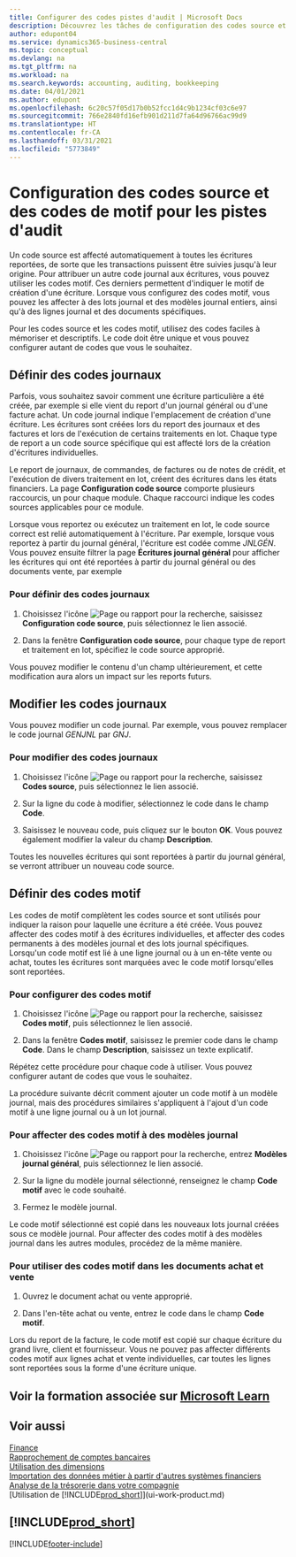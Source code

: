 ```yaml
---
title: Configurer des codes pistes d'audit | Microsoft Docs
description: Découvrez les tâches de configuration des codes source et des codes motif que vous pouvez utiliser pour suivre les pistes d'audit.
author: edupont04
ms.service: dynamics365-business-central
ms.topic: conceptual
ms.devlang: na
ms.tgt_pltfrm: na
ms.workload: na
ms.search.keywords: accounting, auditing, bookkeeping
ms.date: 04/01/2021
ms.author: edupont
ms.openlocfilehash: 6c20c57f05d17b0b52fcc1d4c9b1234cf03c6e97
ms.sourcegitcommit: 766e2840fd16efb901d211d7fa64d96766ac99d9
ms.translationtype: HT
ms.contentlocale: fr-CA
ms.lasthandoff: 03/31/2021
ms.locfileid: "5773849"
---
```

# <a name="setting-up-source-codes-and-reason-codes-for-audit-trails"></a>Configuration des codes source et des codes de motif pour les pistes d'audit

Un code source est affecté automatiquement à toutes les écritures reportées, de sorte que les transactions puissent être suivies jusqu'à leur origine. Pour attribuer un autre code journal aux écritures, vous pouvez utiliser les codes motif. Ces derniers permettent d'indiquer le motif de création d'une écriture. Lorsque vous configurez des codes motif, vous pouvez les affecter à des lots journal et des modèles journal entiers, ainsi qu'à des lignes journal et des documents spécifiques.  

Pour les codes source et les codes motif, utilisez des codes faciles à mémoriser et descriptifs. Le code doit être unique et vous pouvez configurer autant de codes que vous le souhaitez.

## <a name="define-source-codes"></a>Définir des codes journaux

Parfois, vous souhaitez savoir comment une écriture particulière a été créée, par exemple si elle vient du report d'un journal général ou d'une facture achat. Un code journal indique l'emplacement de création d'une écriture. Les écritures sont créées lors du report des journaux et des factures et lors de l'exécution de certains traitements en lot. Chaque type de report a un code source spécifique qui est affecté lors de la création d'écritures individuelles.  

Le report de journaux, de commandes, de factures ou de notes de crédit, et l'exécution de divers traitement en lot, créent des écritures dans les états financiers. La page **Configuration code source** comporte plusieurs raccourcis, un pour chaque module. Chaque raccourci indique les codes sources applicables pour ce module.

Lorsque vous reportez ou exécutez un traitement en lot, le code source correct est relié automatiquement à l'écriture. Par exemple, lorsque vous reportez à partir du journal général, l'écriture est codée comme *JNLGÉN*. Vous pouvez ensuite filtrer la page **Écritures journal général** pour afficher les écritures qui ont été reportées à partir du journal général ou des documents vente, par exemple

### <a name="to-define-source-codes"></a>Pour définir des codes journaux

1. Choisissez l'icône ![Page ou rapport pour la recherche](media/ui-search/search_small.png "Icône Page ou rapport pour la recherche"), saisissez **Configuration code source**, puis sélectionnez le lien associé.  

2. Dans la fenêtre **Configuration code source**, pour chaque type de report et traitement en lot, spécifiez le code source approprié.  

Vous pouvez modifier le contenu d'un champ ultérieurement, et cette modification aura alors un impact sur les reports futurs.

## <a name="change-source-codes"></a>Modifier les codes journaux

Vous pouvez modifier un code journal. Par exemple, vous pouvez remplacer le code journal *GENJNL* par *GNJ*.

### <a name="to-change-source-codes"></a>Pour modifier des codes journaux

1. Choisissez l'icône ![Page ou rapport pour la recherche](media/ui-search/search_small.png "Icône Page ou rapport pour la recherche"), saisissez **Codes source**, puis sélectionnez le lien associé.

2. Sur la ligne du code à modifier, sélectionnez le code dans le champ **Code**.

3. Saisissez le nouveau code, puis cliquez sur le bouton **OK**. Vous pouvez également modifier la valeur du champ **Description**.

Toutes les nouvelles écritures qui sont reportées à partir du journal général, se verront attribuer un nouveau code source.

## <a name="define-reason-codes"></a>Définir des codes motif

Les codes de motif complètent les codes source et sont utilisés pour indiquer la raison pour laquelle une écriture a été créée. Vous pouvez affecter des codes motif à des écritures individuelles, et affecter des codes permanents à des modèles journal et des lots journal spécifiques. Lorsqu'un code motif est lié à une ligne journal ou à un en-tête vente ou achat, toutes les écritures sont marquées avec le code motif lorsqu'elles sont reportées.  

### <a name="to-set-up-reason-codes"></a>Pour configurer des codes motif

1. Choisissez l'icône ![Page ou rapport pour la recherche](media/ui-search/search_small.png "Icône Page ou rapport pour la recherche"), saisissez **Codes motif**, puis sélectionnez le lien associé.

2. Dans la fenêtre **Codes motif**, saisissez le premier code dans le champ **Code**. Dans le champ **Description**, saisissez un texte explicatif.

Répétez cette procédure pour chaque code à utiliser. Vous pouvez configurer autant de codes que vous le souhaitez.

La procédure suivante décrit comment ajouter un code motif à un modèle journal, mais des procédures similaires s'appliquent à l'ajout d'un code motif à une ligne journal ou à un lot journal.  

### <a name="to-assign-reason-codes-to-journal-templates"></a>Pour affecter des codes motif à des modèles journal

1. Choisissez l'icône ![Page ou rapport pour la recherche](media/ui-search/search_small.png "Icône Page ou rapport pour la recherche"), entrez **Modèles journal général**, puis sélectionnez le lien associé.

2. Sur la ligne du modèle journal sélectionné, renseignez le champ **Code motif** avec le code souhaité.

3. Fermez le modèle journal.

Le code motif sélectionné est copié dans les nouveaux lots journal créées sous ce modèle journal. Pour affecter des codes motif à des modèles journal dans les autres modules, procédez de la même manière.

### <a name="to-use-reason-codes-on-sales-and-purchase-documents"></a>Pour utiliser des codes motif dans les documents achat et vente

1. Ouvrez le document achat ou vente approprié.

2. Dans l'en-tête achat ou vente, entrez le code dans le champ **Code motif**.

Lors du report de la facture, le code motif est copié sur chaque écriture du grand livre, client et fournisseur. Vous ne pouvez pas affecter différents codes motif aux lignes achat et vente individuelles, car toutes les lignes sont reportées sous la forme d'une écriture unique.

## <a name="see-related-training-at-microsoft-learn"></a>Voir la formation associée sur [Microsoft Learn](/learn/paths/set-up-financial-management-dynamics-365-business-central/)

## <a name="see-also"></a>Voir aussi

[Finance](finance.md)  
[Rapprochement de comptes bancaires](bank-manage-bank-accounts.md)  
[Utilisation des dimensions](finance-dimensions.md)  
[Importation des données métier à partir d'autres systèmes financiers](across-import-data-configuration-packages.md)  
[Analyse de la trésorerie dans votre compagnie](finance-analyze-cash-flow.md)  
[Utilisation de [!INCLUDE[prod_short](includes/prod_short.md)]](ui-work-product.md)  

## [!INCLUDE[prod_short](includes/free_trial_md.md)]  


[!INCLUDE[footer-include](includes/footer-banner.md)]